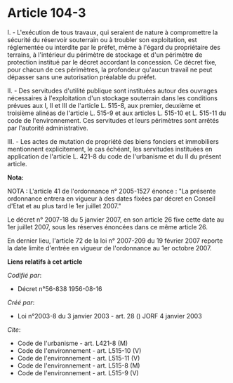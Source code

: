 # Article 104-3

I. - L'exécution de tous travaux, qui seraient de nature à compromettre la sécurité du réservoir souterrain ou à troubler son
exploitation, est réglementée ou interdite par le préfet, même à l'égard du propriétaire des terrains, à l'intérieur du
périmètre de stockage et d'un périmètre de protection institué par le décret accordant la concession. Ce décret fixe, pour
chacun de ces périmètres, la profondeur qu'aucun travail ne peut dépasser sans une autorisation préalable du préfet.

II. - Des servitudes d'utilité publique sont instituées autour des ouvrages nécessaires à l'exploitation d'un stockage
souterrain dans les conditions prévues aux I, II et III de l'article L. 515-8, aux premier, deuxième et troisième alinéas de
l'article L. 515-9 et aux articles L. 515-10 et L. 515-11 du code de l'environnement. Ces servitudes et leurs périmètres sont
arrêtés par l'autorité administrative.

III. - Les actes de mutation de propriété des biens fonciers et immobiliers mentionnent explicitement, le cas échéant, les
servitudes instituées en application de l'article L. 421-8 du code de l'urbanisme et du II du présent article.

**Nota:**

NOTA : L'article 41 de l'ordonnance n° 2005-1527 énonce : "La présente ordonnance entrera en vigueur à des dates fixées par
décret en Conseil d'Etat et au plus tard le 1er juillet 2007."

Le décret n° 2007-18 du 5 janvier 2007, en son article 26 fixe cette date au 1er juillet 2007, sous les réserves énoncées
dans ce même article 26.

En dernier lieu, l'article 72 de la loi n° 2007-209 du 19 février 2007 reporte la date limite d'entrée en vigueur de
l'ordonnance au 1er octobre 2007.

**Liens relatifs à cet article**

_Codifié par_:

  - Décret n°56-838 1956-08-16

_Créé par_:

  - Loi n°2003-8 du 3 janvier 2003 - art. 28 () JORF 4 janvier 2003

_Cite_:

  - Code de l'urbanisme - art. L421-8 (M)
  - Code de l'environnement - art. L515-10 (V)
  - Code de l'environnement - art. L515-11 (V)
  - Code de l'environnement - art. L515-8 (M)
  - Code de l'environnement - art. L515-9 (V)
